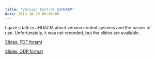 ```yaml
---
title: "Version Control @JHUACM"
date: 2012-10-26 00:00:00
---
```


I gave a talk to JHUACM about version control systems and the basics of use.
Unfortunately, it was not recorded, but the slides are available.

[Slides, PDF foramt](/static/slidesets/ACMVCS-Oct12.pdf)

[Slides, ODP format](/static/slidesets/ACMVCS-Oct12.odp)